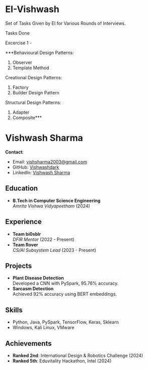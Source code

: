 # EI-Vishwash
Set of Tasks Given by EI for Various Rounds of Interviews.

Tasks Done 

Excercise 1 - 

***Behavioural Design Patterns:
1. Observer
2. Template Method

Creational Design Patterns:
1. Factory
2. Builder Design Pattern

Structural Design Patterns:
1. Adapter
2. Composite***



# Vishwash Sharma

**Contact**:  
- Email: [vishsharma2003@gmail.com](mailto:vishsharma2003@gmail.com)  
- GitHub: [Vishwashdark](https://github.com/vishwashdark)  
- LinkedIn: [Vishwash Sharma](https://www.linkedin.com/in/vishwash-sharma-b51057212/)  

## Education
- **B.Tech in Computer Science Engineering**  
  *Amrita Vishwa Vidyapeetham* (2024)

## Experience
- **Team bi0sblr**  
  *DFIR Mentor* (2022 - Present)  
- **Team Rover**  
  *CS/AI Subsystem Lead* (2023 - Present)

## Projects
- **Plant Disease Detection**  
  Developed a CNN with PySpark, 95.76% accuracy.  
- **Sarcasm Detection**  
  Achieved 92% accuracy using BERT embeddings.

## Skills
- Python, Java, PySpark, TensorFlow, Keras, Sklearn  
- Windows, Kali Linux, VMware

## Achievements
- **Ranked 2nd**: International Design & Robotics Challenge (2024)  
- **Ranked 5th**: Eduvitality Hackathon, Intel (2024)



